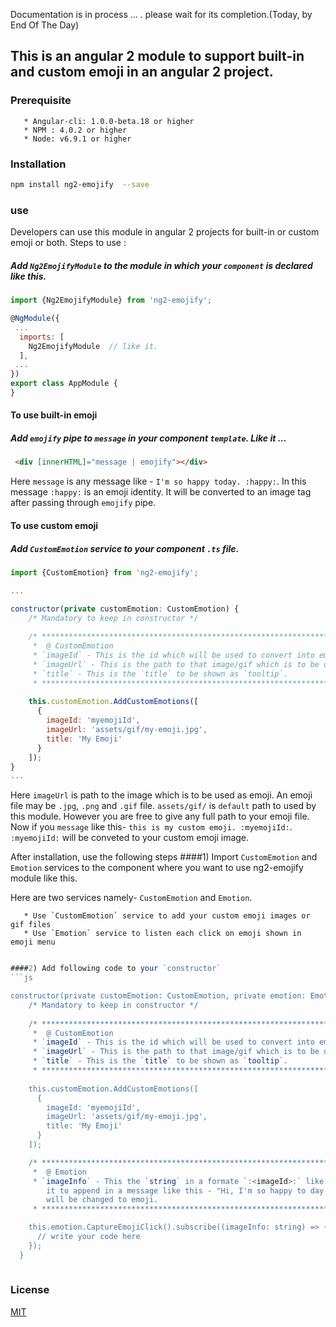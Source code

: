 Documentation is in process ... . please wait for its completion.(Today, by End Of The Day)

## This is an angular 2 module to support built-in and custom emoji in an angular 2 project.

### Prerequisite 
       * Angular-cli: 1.0.0-beta.18 or higher
       * NPM : 4.0.2 or higher
       * Node: v6.9.1 or higher

### Installation
```sh
npm install ng2-emojify  --save
```
### use

Developers can use this module in angular 2 projects for built-in or custom emoji or both.
Steps to use :
##### Add `Ng2EmojifyModule` to the module in which your `component` is declared like this.

```js
import {Ng2EmojifyModule} from 'ng2-emojify';

@NgModule({
 ...
  imports: [
    Ng2EmojifyModule  // like it.
  ],
 ...
})
export class AppModule {
}

```
#### To use built-in emoji

##### Add `emojify` pipe to `message` in your component `template`. Like it ...

```html
 <div [innerHTML]="message | emojify"></div>
 ```
 
 Here `message` is any message like - `I'm so happy today. :happy:`. In this message `:happy:`
 is an emoji identity. It will be converted to an image tag after passing through `emojify` pipe.
 
#### To use custom emoji

##### Add `CustomEmotion` service to your component `.ts` file. 

```js
import {CustomEmotion} from 'ng2-emojify';

...

constructor(private customEmotion: CustomEmotion) {
    /* Mandatory to keep in constructor */
    
    /* ***************************************************************************
     *  @ CustomEmotion
     * `imageId` - This is the id which will be used to convert into emoji.
     * `imageUrl` - This is the path to that image/gif which is to be used as emoji.
     * `title` - This is the `title` to be shown as `tooltip`.
     * *************************************************************************** */
     
    this.customEmotion.AddCustomEmotions([
      {
        imageId: 'myemojiId',
        imageUrl: 'assets/gif/my-emoji.jpg',
        title: 'My Emoji'
      }
    ]);
}
...
```
Here `imageUrl` is path to the image which is to be used as emoji. An emoji file may be `.jpg`, `.png` and
`.gif` file. `assets/gif/` is `default` path to used by this module. However you are free to give any full path 
to your emoji file.
Now if you `message` like this- `this is my custom emoji. :myemojiId:`. `:myemojiId:` will be conveted to your 
custom emoji image.


After installation, use the following steps
####1) Import  `CustomEmotion` and `Emotion` services to the component where you want to use ng2-emojify module like this. 

Here are two services namely- `CustomEmotion` and `Emotion`.

       * Use `CustomEmotion` service to add your custom emoji images or gif files
       * Use `Emotion` service to listen each click on emoji shown in emoji menu

```js

####2) Add following code to your `constructor` 
```js

constructor(private customEmotion: CustomEmotion, private emotion: Emotion) {
    /* Mandatory to keep in constructor */
    
    /* ***************************************************************************
     *  @ CustomEmotion
     * `imageId` - This is the id which will be used to convert into emoji.
     * `imageUrl` - This is the path to that image/gif which is to be used as emoji.
     * `title` - This is the `title` to be shown as `tooltip`.
     * *************************************************************************** */
     
    this.customEmotion.AddCustomEmotions([
      {
        imageId: 'myemojiId',
        imageUrl: 'assets/gif/my-emoji.jpg',
        title: 'My Emoji'
      }
    ]);

    /* ***************************************************************************
     *  @ Emotion
     * `imageInfo` - This the `string` in a formate `:<imageId>:` like `:smile:`. You can use
        it to append in a message like this - "Hi, I'm so happy to day :happy:". Here `:happy:`
        will be changed to emoji.
     * *************************************************************************** */

    this.emotion.CaptureEmojiClick().subscribe((imageInfo: string) => {
      // write your code here
    });
  }
  
```

### License

[MIT](LICENSE)
